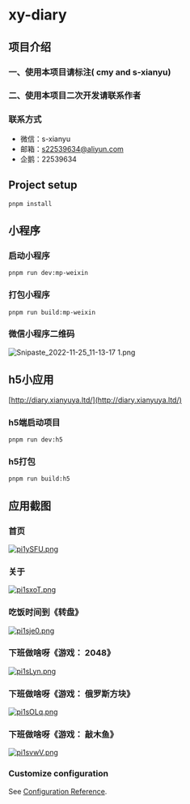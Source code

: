 # xy-diary

## 项目介绍
### 一、使用本项目请标注( cmy and s-xianyu)
### 二、使用本项目二次开发请联系作者
### 联系方式

- 微信：s-xianyu
- 邮箱：s22539634@aliyun.com
- 企鹅：22539634

## Project setup
```
pnpm install
```

## 小程序

### 启动小程序
```
pnpm run dev:mp-weixin
```
### 打包小程序
```
pnpm run build:mp-weixin
```


### 微信小程序二维码

![Snipaste_2022-11-25_11-13-17 _1_.png](https://s2.loli.net/2022/11/25/mQKp2cBIOYGD7xd.png)

## h5小应用
[http://diary.xianyuya.ltd/](http://diary.xianyuya.ltd/)

### h5端启动项目
```
pnpm run dev:h5
```

### h5打包
```
pnpm run build:h5
```

## 应用截图

### 首页
[![pi1ySFU.png](https://z1.ax1x.com/2023/11/08/pi1ySFU.png)](https://imgse.com/i/pi1ySFU)
### 关于
[![pi1sxoT.png](https://z1.ax1x.com/2023/11/08/pi1sxoT.png)](https://imgse.com/i/pi1sxoT)
### 吃饭时间到《转盘》
[![pi1sje0.png](https://z1.ax1x.com/2023/11/08/pi1sje0.png)](https://imgse.com/i/pi1sje0)
### 下班做啥呀《游戏： 2048》
[![pi1sLyn.png](https://z1.ax1x.com/2023/11/08/pi1sLyn.png)](https://imgse.com/i/pi1sLyn)
### 下班做啥呀《游戏： 俄罗斯方块》
[![pi1sOLq.png](https://z1.ax1x.com/2023/11/08/pi1sOLq.png)](https://imgse.com/i/pi1sOLq)
### 下班做啥呀《游戏： 敲木鱼》
[![pi1svwV.png](https://z1.ax1x.com/2023/11/08/pi1svwV.png)](https://imgse.com/i/pi1svwV)

### Customize configuration
See [Configuration Reference](https://cli.vuejs.org/config/).
